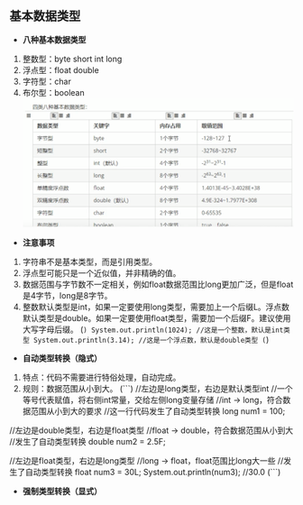 ## 基本数据类型
- **八种基本数据类型**  
1. 整数型：byte short int long
2. 浮点型：float double
3. 字符型：char
4. 布尔型：boolean
![](./Pics/基本数据类型.png)  
- **注意事项**
1. 字符串不是基本类型，而是引用类型。
2. 浮点型可能只是一个近似值，并非精确的值。
3. 数据范围与字节数不一定相关，例如float数据范围比long更加广泛，但是float是4字节，long是8字节。
4. 整数默认类型是int，如果一定要使用long类型，需要加上一个后缀L。浮点数默认类型是double。如果一定要使用float类型，需要加一个后缀F。建议使用大写字母后缀。
(```)
  System.out.println(1024); //这是一个整数，默认是int类型
  System.out.println(3.14); //这是一个浮点数，默认是double类型
(```)
- **自动类型转换（隐式）**
1. 特点：代码不需要进行特俗处理，自动完成。
2. 规则：数据范围从小到大。
(```)
  //左边是long类型，右边是默认类型int
  //一个等号代表赋值，将右侧int常量，交给左侧long变量存储
  //int -> long，符合数据范围从小到大的要求
  //这一行代码发生了自动类型转换
  long num1 = 100; 
  
  //左边是double类型，右边是float类型
  //float -> double，符合数据范围从小到大
  //发生了自动类型转换
  double num2 = 2.5F;
  
  //左边是float类型，右边是long类型
  //long -> float，float范围比long大一些
  //发生了自动类型转换
  float num3 = 30L;
  System.out.println(num3); //30.0
(```)
- **强制类型转换（显式）**
